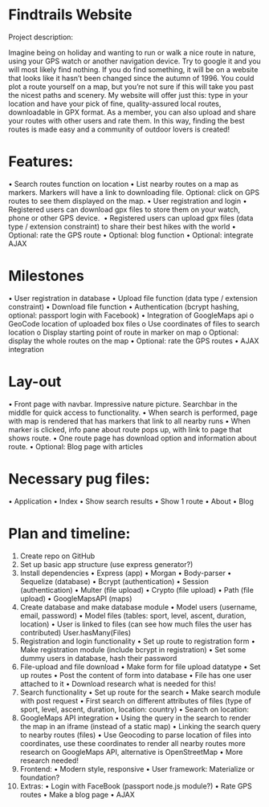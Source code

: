 # Findtrails Website
Project description:

Imagine being on holiday and wanting to run or walk a nice route in nature, using your GPS watch or another navigation device. Try to google it and you will most likely find nothing. If you do find something, it will be on a website that looks like it hasn’t been changed since the autumn of 1996. You could plot a route yourself on a map, but you’re not sure if this will take you past the nicest paths and scenery. My website will offer just this: type in your location and have your pick of fine, quality-assured local routes, downloadable in GPX format. As a member, you can also upload and share your routes with other users and rate them. In this way, finding the best routes is made easy and a community of outdoor lovers is created!
 
# Features:
•	Search routes function on location
•	List nearby routes on a map as markers. Markers will have a link to downloading file. Optional: click on GPS routes to see them displayed on the map.
•	User registration and login
•	Registered users can download gpx files to store them on your watch, phone or other GPS device. 
•	Registered users can upload gpx files (data type / extension constraint) to share their best hikes with the world
•	Optional: rate the GPS route
•	Optional: blog function
•	Optional: integrate AJAX

# Milestones
•	User registration in database
•	Upload file function (data type / extension constraint)
•	Download file function
•	Authentication (bcrypt hashing, optional: passport login with Facebook)
•	Integration of GoogleMaps api
o	GeoCode location of uploaded box files
o	Use coordinates of files to search location
o	Display starting point of route in marker on map
o	Optional: display the whole routes on the map
•	Optional: rate the GPS routes
•	AJAX integration

# Lay-out
•	Front page with navbar. Impressive nature picture. Searchbar in the middle for quick access to functionality.
•	When search is performed, page with map is rendered that has markers that link to all nearby runs
•	When marker is clicked, info pane about route pops up, with link to page that shows route.
•	One route page has download option and information about route.
•	Optional: Blog page with articles

# Necessary pug files:
•	Application
•	Index
•	Show search results
•	Show 1 route
•	About
•	Blog

# Plan and timeline:
1.	Create repo on GitHub 
2.	Set up basic app structure (use express generator?)
3.	Install dependencies
•	Express (app)
•	Morgan
•	Body-parser
•	Sequelize (database)
•	Bcrypt (authentication)
•	Session (authentication)
•	Multer (file upload)
•	Crypto (file upload)
•	Path (file upload)
•	GoogleMapsAPI (maps)
4.	Create database and make database module
•	Model users (username, email, password)
•	Model files (tables: sport, level, ascent, duration, location)
•	User is linked to files (can see how much files the user has contributed)  User.hasMany(Files)
5.	Registration and login functionality
•	Set up route to registration form
•	Make registration module (include bcrypt in registration)
•	Set some dummy users in database, hash their password
6.	File-upload and file download
•	Make form for file upload  datatype
•	Set up routes
•	Post the content of form into database
•	File has one user attached to it
•	Download  research what is needed for this!
7.	Search functionality
•	Set up route for the search
•	Make search module with post request
•	First search on different attributes of files (type of sport, level, ascent, duration, location: country)
•	Search on location:
8.	GoogleMaps API integration
•	Using the query in the search to render the map in an iframe (instead of a static map)
•	Linking the search query to nearby routes (files)
•	Use Geocoding to parse location of files into coordinates, use these coordinates to render all nearby routes  more research on GoogleMaps API, alternative is OpenStreetMap
•	More research needed!
9.	Frontend:
•	Modern style, responsive
•	User framework: Materialize or foundation?
10.	Extras:
•	Login with FaceBook (passport node.js module?)
•	Rate GPS routes
•	Make a blog page
•	AJAX

